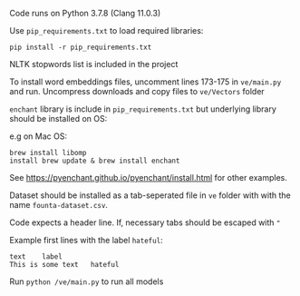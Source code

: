 Code runs on Python 3.7.8 (Clang 11.0.3)

Use `pip_requirements.txt` to load required libraries:

```
pip install -r pip_requirements.txt
```

NLTK stopwords list is included in the project

To install word embeddings files, uncomment lines 173-175 in `ve/main.py` and run. Uncompress downloads and copy files to `ve/Vectors` folder

`enchant` library is include in `pip_requirements.txt` but underlying library should be installed on OS:

e.g on Mac OS:
```
brew install libomp
install brew update & brew install enchant
```

See https://pyenchant.github.io/pyenchant/install.html for other examples.

Dataset should be installed as a tab-seperated file in `ve` folder with with the name `founta-dataset.csv`. 

Code expects a header line. If, necessary tabs should be escaped with `"` 

Example first lines with the label `hateful`:

```
text	label
This is some text	hateful
```

Run `python /ve/main.py` to run all models


